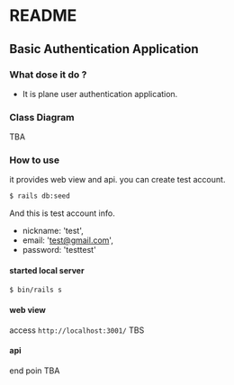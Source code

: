 # README
## Basic Authentication Application
### What dose it do ?
- It is plane user authentication application. 

### Class Diagram
TBA
### How to use
it provides web view and api.
you can create test account.

```sh
$ rails db:seed
```

And this is test account info.
- nickname: 'test',
- email: 'test@gmail.com',
- password: 'testtest'

#### started local server
```sh
$ bin/rails s
```
#### web view
access `http://localhost:3001/`
TBS
#### api
end poin
TBA